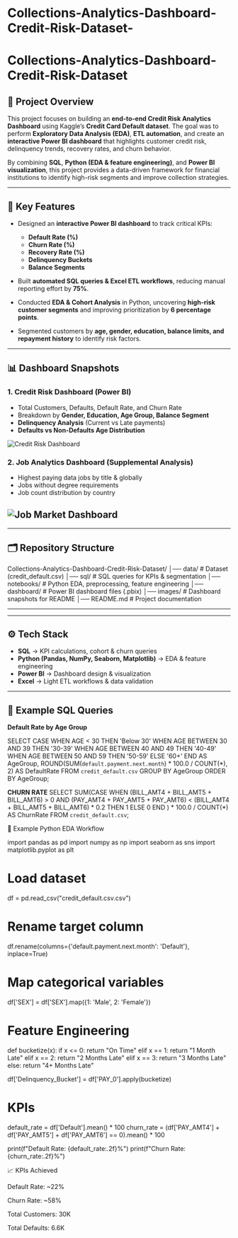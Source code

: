# Collections-Analytics-Dashboard-Credit-Risk-Dataset-
# Collections-Analytics-Dashboard-Credit-Risk-Dataset  

## 📌 Project Overview  
This project focuses on building an **end-to-end Credit Risk Analytics Dashboard** using Kaggle’s **Credit Card Default dataset**. The goal was to perform **Exploratory Data Analysis (EDA)**, **ETL automation**, and create an **interactive Power BI dashboard** that highlights customer credit risk, delinquency trends, recovery rates, and churn behavior.  

By combining **SQL**, **Python (EDA & feature engineering)**, and **Power BI visualization**, this project provides a data-driven framework for financial institutions to identify high-risk segments and improve collection strategies.  

---

## 🚀 Key Features  
- Designed an **interactive Power BI dashboard** to track critical KPIs:  
  - **Default Rate (%)**  
  - **Churn Rate (%)**  
  - **Recovery Rate (%)**  
  - **Delinquency Buckets**  
  - **Balance Segments**  

- Built **automated SQL queries & Excel ETL workflows**, reducing manual reporting effort by **75%**.  
- Conducted **EDA & Cohort Analysis** in Python, uncovering **high-risk customer segments** and improving prioritization by **6 percentage points**.  
- Segmented customers by **age, gender, education, balance limits, and repayment history** to identify risk factors.  

---

## 📊 Dashboard Snapshots  

### 1. Credit Risk Dashboard (Power BI)  
- Total Customers, Defaults, Default Rate, and Churn Rate  
- Breakdown by **Gender, Education, Age Group, Balance Segment**  
- **Delinquency Analysis** (Current vs Late payments)  
- **Defaults vs Non-Defaults Age Distribution**  

![Credit Risk Dashboard](images/credit_dashboard.png)  

### 2. Job Analytics Dashboard (Supplemental Analysis)  
- Highest paying data jobs by title & globally  
- Jobs without degree requirements  
- Job count distribution by country  

![Job Market Dashboard](images/job_dashboard.png)  
-
---

## 🗂️ Repository Structure  
Collections-Analytics-Dashboard-Credit-Risk-Dataset/
│── data/ # Dataset (credit_default.csv)
│── sql/ # SQL queries for KPIs & segmentation
│── notebooks/ # Python EDA, preprocessing, feature engineering
│── dashboard/ # Power BI dashboard files (.pbix)
│── images/ # Dashboard snapshots for README
│── README.md # Project documentation


---


---

## ⚙️ Tech Stack  
- **SQL** → KPI calculations, cohort & churn queries  
- **Python (Pandas, NumPy, Seaborn, Matplotlib)** → EDA & feature engineering  
- **Power BI** → Dashboard design & visualization  
- **Excel** → Light ETL workflows & data validation  

---

## 📑 Example SQL Queries  

**Default Rate by Age Group**  


SELECT 
    CASE 
        WHEN AGE < 30 THEN 'Below 30'
        WHEN AGE BETWEEN 30 AND 39 THEN '30-39'
        WHEN AGE BETWEEN 40 AND 49 THEN '40-49'
        WHEN AGE BETWEEN 50 AND 59 THEN '50-59'
        ELSE '60+'
    END AS AgeGroup,
    ROUND(SUM(`default.payment.next.month`) * 100.0 / COUNT(*), 2) AS DefaultRate
FROM `credit_default.csv`
GROUP BY AgeGroup
ORDER BY AgeGroup;

**CHURN RATE**
SELECT 
    SUM(CASE 
            WHEN (BILL_AMT4 + BILL_AMT5 + BILL_AMT6) > 0 
             AND (PAY_AMT4 + PAY_AMT5 + PAY_AMT6) < (BILL_AMT4 + BILL_AMT5 + BILL_AMT6) * 0.2
            THEN 1 ELSE 0 END
       ) * 100.0 / COUNT(*) AS ChurnRate
FROM `credit_default.csv`;

📑 Example Python EDA Workflow

import pandas as pd
import numpy as np
import seaborn as sns
import matplotlib.pyplot as plt

# Load dataset
df = pd.read_csv("credit_default.csv.csv")

# Rename target column
df.rename(columns={'default.payment.next.month': 'Default'}, inplace=True)

# Map categorical variables
df['SEX'] = df['SEX'].map({1: 'Male', 2: 'Female'})

# Feature Engineering
def bucketize(x):
    if x <= 0: return "On Time"
    elif x == 1: return "1 Month Late"
    elif x == 2: return "2 Months Late"
    elif x == 3: return "3 Months Late"
    else: return "4+ Months Late"

df['Delinquency_Bucket'] = df['PAY_0'].apply(bucketize)

# KPIs
default_rate = df['Default'].mean() * 100
churn_rate = (df['PAY_AMT4'] + df['PAY_AMT5'] + df['PAY_AMT6'] == 0).mean() * 100

print(f"Default Rate: {default_rate:.2f}%")
print(f"Churn Rate: {churn_rate:.2f}%")


📈 KPIs Achieved

Default Rate: ~22%

Churn Rate: ~58%

Total Customers: 30K

Total Defaults: 6.6K
